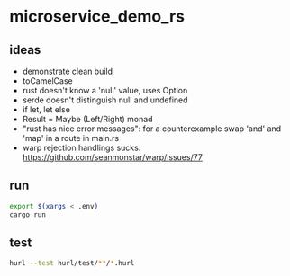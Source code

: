 # microservice_demo_rs

## ideas
* demonstrate clean build
* toCamelCase
* rust doesn't know a 'null' value, uses Option
* serde doesn't distinguish null and undefined
* if let, let else
* Result = Maybe (Left/Right) monad
* "rust has nice error messages": for a counterexample swap 'and' and 'map' in a route in main.rs
* warp rejection handlings sucks: https://github.com/seanmonstar/warp/issues/77

## run
```sh
export $(xargs < .env)
cargo run
```

## test
```sh
hurl --test hurl/test/**/*.hurl
```
